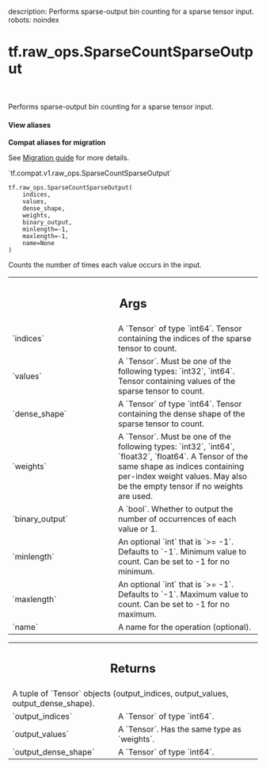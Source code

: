 description: Performs sparse-output bin counting for a sparse tensor input.
robots: noindex

# tf.raw_ops.SparseCountSparseOutput

<!-- Insert buttons and diff -->

<table class="tfo-notebook-buttons tfo-api nocontent" align="left">

</table>



Performs sparse-output bin counting for a sparse tensor input.

<section class="expandable">
  <h4 class="showalways">View aliases</h4>
  <p>
<b>Compat aliases for migration</b>
<p>See
<a href="https://www.tensorflow.org/guide/migrate">Migration guide</a> for
more details.</p>
<p>`tf.compat.v1.raw_ops.SparseCountSparseOutput`</p>
</p>
</section>

<pre class="devsite-click-to-copy prettyprint lang-py tfo-signature-link">
<code>tf.raw_ops.SparseCountSparseOutput(
    indices,
    values,
    dense_shape,
    weights,
    binary_output,
    minlength=-1,
    maxlength=-1,
    name=None
)
</code></pre>



<!-- Placeholder for "Used in" -->

  Counts the number of times each value occurs in the input.

<!-- Tabular view -->
 <table class="responsive fixed orange">
<colgroup><col width="214px"><col></colgroup>
<tr><th colspan="2"><h2 class="add-link">Args</h2></th></tr>

<tr>
<td>
`indices`
</td>
<td>
A `Tensor` of type `int64`.
Tensor containing the indices of the sparse tensor to count.
</td>
</tr><tr>
<td>
`values`
</td>
<td>
A `Tensor`. Must be one of the following types: `int32`, `int64`.
Tensor containing values of the sparse tensor to count.
</td>
</tr><tr>
<td>
`dense_shape`
</td>
<td>
A `Tensor` of type `int64`.
Tensor containing the dense shape of the sparse tensor to count.
</td>
</tr><tr>
<td>
`weights`
</td>
<td>
A `Tensor`. Must be one of the following types: `int32`, `int64`, `float32`, `float64`.
A Tensor of the same shape as indices containing per-index weight values.
May also be the empty tensor if no weights are used.
</td>
</tr><tr>
<td>
`binary_output`
</td>
<td>
A `bool`.
Whether to output the number of occurrences of each value or 1.
</td>
</tr><tr>
<td>
`minlength`
</td>
<td>
An optional `int` that is `>= -1`. Defaults to `-1`.
Minimum value to count. Can be set to -1 for no minimum.
</td>
</tr><tr>
<td>
`maxlength`
</td>
<td>
An optional `int` that is `>= -1`. Defaults to `-1`.
Maximum value to count. Can be set to -1 for no maximum.
</td>
</tr><tr>
<td>
`name`
</td>
<td>
A name for the operation (optional).
</td>
</tr>
</table>



<!-- Tabular view -->
 <table class="responsive fixed orange">
<colgroup><col width="214px"><col></colgroup>
<tr><th colspan="2"><h2 class="add-link">Returns</h2></th></tr>
<tr class="alt">
<td colspan="2">
A tuple of `Tensor` objects (output_indices, output_values, output_dense_shape).
</td>
</tr>
<tr>
<td>
`output_indices`
</td>
<td>
A `Tensor` of type `int64`.
</td>
</tr><tr>
<td>
`output_values`
</td>
<td>
A `Tensor`. Has the same type as `weights`.
</td>
</tr><tr>
<td>
`output_dense_shape`
</td>
<td>
A `Tensor` of type `int64`.
</td>
</tr>
</table>

